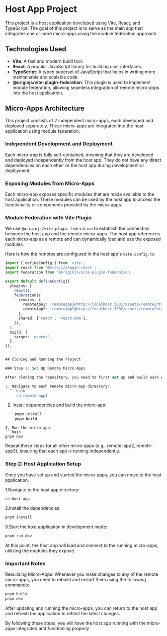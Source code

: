 # Host App Project
This project is a host application developed using Vite, React, and TypeScript. The goal of this project is to serve as the main app that integrates one or more micro-apps using the module federation approach.

## Technologies Used

- **Vite**: A fast and modern build tool.
- **React**: A popular JavaScript library for building user interfaces.
- **TypeScript**: A typed superset of JavaScript that helps in writing more maintainable and scalable code.
- **@originjs/vite-plugin-federation**: This plugin is used to implement module federation, allowing seamless integration of remote micro-apps into the host application.


## Micro-Apps Architecture

This project consists of 2 independent micro-apps, each developed and deployed separately. These micro-apps are integrated into the host application using module federation.

### Independent Development and Deployment

Each micro-app is fully self-contained, meaning that they are developed and deployed independently from the host app. They do not have any direct dependencies on each other or the host app during development or deployment.

### Exposing Modules from Micro-Apps

Each micro-app exposes specific modules that are made available to the host application. These modules can be used by the host app to access the functionality or components provided by the micro-apps.

### Module Federation with Vite Plugin

We use `@originjs/vite-plugin-federation` to establish the connection between the host app and the remote micro-apps. The host app references each micro-app as a remote and can dynamically load and use the exposed modules.

Here is how the remotes are configured in the host app's `vite.config.ts`:

```ts
import { defineConfig } from 'vite';
import react from '@vitejs/plugin-react';
import federation from '@originjs/vite-plugin-federation';

export default defineConfig({
  plugins: [
    react(),
    federation({
      remotes: {
        remoteApp1: 'remoteApp1@http://localhost:3001/assets/remoteEntry.js',
        remoteApp2: 'remoteApp2@http://localhost:3002/assets/remoteEntry.js',
      },
      shared: ['react', 'react-dom'],
    }),
  ],
  build: {
    target: 'esnext',
  },
});


## Cloning and Running the Project

### Step 1: Set Up Remote Micro-Apps

After cloning the repository, you need to first set up and build each of the micro-apps individually.

1. Navigate to each remote micro-app directory:
  ```bash
     cd remote-app1
   ```
2. Install dependencies and build the micro-app:
   ```bash
    pnpm install
    pnpm build
```
3. Run the micro-app:
```bash
pnpm dev
```
Repeat these steps for all other micro-apps (e.g., remote-app2, remote-app3), ensuring that each app is running independently.

### Step 2: Host Application Setup

Once you have set up and started the micro-apps, you can move to the host application.

1.Navigate to the host app directory:
```bash
cd host-app
```
2.Install the dependencies:
```bash
pnpm install
```
3.Start the host application in development mode:
```bash
pnpm run dev
```
At this point, the host app will load and connect to the running micro-apps, utilizing the modules they expose.


### Important Notes

Rebuilding Micro-Apps: Whenever you make changes to any of the remote micro-apps, you need to rebuild and restart them using the following commands:
```bash 
pnpm build
pnpm dev
```
After updating and running the micro-apps, you can return to the host app and refresh the application to reflect the latest changes.

By following these steps, you will have the host app running with the micro-apps integrated and functioning properly
